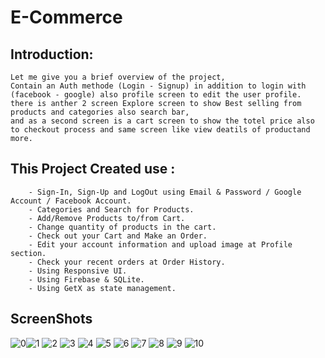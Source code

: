 # E-Commerce

## Introduction:

    Let me give you a brief overview of the project, 
    Contain an Auth methode (Login - Signup) in addition to login with (facebook - google) also profile screen to edit the user profile.
    there is anther 2 screen Explore screen to show Best selling from products and categories also search bar,
    and as a second screen is a cart screen to show the totel price also to checkout process and same screen like view deatils of productand more.





## This Project Created use :
        - Sign-In, Sign-Up and LogOut using Email & Password / Google Account / Facebook Account.
        - Categories and Search for Products.
        - Add/Remove Products to/from Cart.
        - Change quantity of products in the cart.
        - Check out your Cart and Make an Order.
        - Edit your account information and upload image at Profile section.
        - Check your recent orders at Order History.
        - Using Responsive UI.
        - Using Firebase & SQLite.
        - Using GetX as state management.


## ScreenShots
![0](assets/images/splash.png)![1](screenshots/1.jpg)
![2](screenshots/2.jpg)
![3](screenshots/3.jpg)
![4](screenshots/4.jpg)
![5](screenshots/5.jpg)
![6](screenshots/6.jpg)
![7](screenshots/7.jpg)
![8](screenshots/8.jpeg)
![9](screenshots/9.jpg)
![10](screenshots/10.jpeg)
